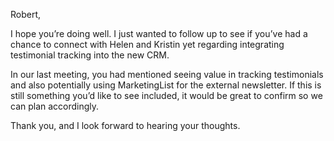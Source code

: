 Robert,

I hope you’re doing well. I just wanted to follow up to see if you’ve had a chance to connect with Helen and Kristin yet regarding integrating testimonial tracking into the new CRM.

In our last meeting, you had mentioned seeing value in tracking testimonials and also potentially using MarketingList for the external newsletter. If this is still something you’d like to see included, it would be great to confirm so we can plan accordingly.

Thank you, and I look forward to hearing your thoughts.
